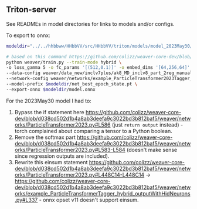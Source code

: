 ## Triton-server

See READMEs in model directories for links to models and/or configs.

To export to onnx:

```bash
modeldir="../../hhbbww/HHbbVV/src/HHbbVV/triton/models/model_2023May30/ak8_MD_inclv8_part_2reg_manual.useamp.lite.gm5.ddp-bs768-lr6p75e-3/"

# based on this command https://github.com/colizz/weaver-core-dev/blob/d038cd502d1b4a8ab3deefa9c3022bd3b812baf5/cmd_stage2.md?plain=1#L979-L1010
python weaver/train.py --train-mode hybrid \
-o loss_gamma 5 -o fc_params '[(512,0.1)]' -o embed_dims '[64,256,64]' -o pair_embed_dims '[32,32,32]' --use-amp \
--data-config weaver/data_new/inclv7plus/ak8_MD_inclv8_part_2reg_manual.yaml \
--network-config weaver/networks/example_ParticleTransformer2023Tagger_hybrid.py \
--model-prefix $modeldir/net_best_epoch_state.pt \
--export-onnx $modeldir/model.onnx
```

For the 2023May30 model I had to:

1. Bypass the if statement here
   https://github.com/colizz/weaver-core-dev/blob/d038cd502d1b4a8ab3deefa9c3022bd3b812baf5/weaver/networks/ParticleTransformer2023.py#L586
   (just `return output` instead) - torch complained about comparing a tensor to
   a Python boolean.
2. Remove the softmax part
   https://github.com/colizz/weaver-core-dev/blob/d038cd502d1b4a8ab3deefa9c3022bd3b812baf5/weaver/networks/ParticleTransformer2023.py#L583-L584
   (doesn't make sense since regression outputs are included).
3. Rewrite this einsum statement
   https://github.com/colizz/weaver-core-dev/blob/d038cd502d1b4a8ab3deefa9c3022bd3b812baf5/weaver/networks/ParticleTransformer2023.py#L448C14-L448C14
   ->
   https://github.com/colizz/weaver-core-dev/blob/d038cd502d1b4a8ab3deefa9c3022bd3b812baf5/weaver/networks/example_ParticleTransformerTagger_hybrid_outputWithHidNeurons.py#L337 -
   onnx opset v11 doesn't support einsum.
